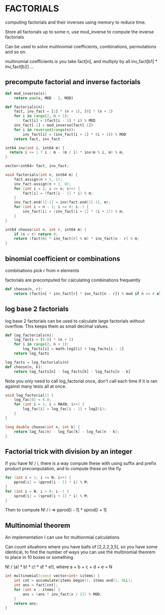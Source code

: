 # FACTORIALS

computing factorials and their inverses using memory to reduce time. 

Store all factorials up to some n, use mod_inverse to compute the inverse factorials

Can be used to solve multinomial coefficients, combinations, permutations and so on. 

multinomial coefficients is you take fact[n], and multiply by all inv_fact[b1] * inv_fact[b2] ...

## precompute factorial and inverse factorials

```py
def mod_inverse(x):
    return pow(x, MOD - 2, MOD)

def factorials(n):
    fact, inv_fact = [1] * (n + 1), [0] * (n + 1)
    for i in range(2, n + 1):
        fact[i] = (fact[i - 1] * i) % MOD
    inv_fact[-1] = mod_inverse(fact[-1])
    for i in reversed(range(n)):
        inv_fact[i] = (inv_fact[i + 1] * (i + 1)) % MOD
    return fact, inv_fact
```

```cpp
int64 inv(int i, int64 m) {
  return i <= 1 ? i : m - (m / i) * inv(m % i, m) % m;
}

vector<int64> fact, inv_fact;

void factorials(int n, int64 m) {
    fact.assign(n + 1, 1);
    inv_fact.assign(n + 1, 0);
    for (int i = 2; i <= n; i++) {
        fact[i] = (fact[i - 1] * i) % m;
    }
    inv_fact.end()[-1] = inv(fact.end()[-1], m);
    for (int i = n - 1; i >= 0; i--) {
        inv_fact[i] = (inv_fact[i + 1] * (i + 1)) % m;
    }
}

int64 choose(int n, int r, int64 m) {
    if (n < r) return 0;
    return (fact[n] * inv_fact[r] % m) * inv_fact[n - r] % m;
}
```

## binomial coefficient or combinations

combinations pick r from n elements

factorials are precomputed for calculating combinations frequently

```py
def choose(n, r):
    return (fact[n] * inv_fact[r] * inv_fact[n - r]) % mod if n >= r else 0
```

## log base 2 factorials

log base 2 factorials can be used to calculate large factorials without overflow.  This keeps them as small decimal values.  

```py
def log_factorials(n):
    log_facts = [0.0] * (n + 1)
    for i in range(2, n + 1):
        log_facts[i] = math.log2(i) + log_facts[i - 1]
    return log_facts

log_facts = log_factorials(n)
def choose(n, k):
    return log_facts[n] - log_facts[k] - log_facts[n - k]
```

Note you only need to call log_factorial once, don't call each time if it is ran against many tests all at once.

```cpp
void log_factorial() {
    log_fac[0] = 0.0;
    for (int i = 1; i < MAXN; i++) {
        log_fac[i] = log_fac[i - 1] + log2(i);
    }
}

long double choose(int n, int k) {
    return log_fac[n] - log_fac[k] - log_fac[n - k];
}
```

## Factorial trick with division by an integer

If you have N! / i, there is a way compute these with using suffix and prefix product precomputation, and to compute these on the fly

```cpp
for (int i = 1; i <= N; i++) {
    pprod[i] = (pprod[i - 1] * i) % M;
}
for (int i = N; i > 0; i--) {
    sprod[i] = (sprod[i + 1] * i) % M;
}
```

Then to compute N! / i => pprod[i - 1] * sprod[i + 1]

## Multinomial theorem 

An implementation I can use for multionmial calculations

Can count situations where you have balls of [2,2,2,3,5], so you have some identical, to find the number of ways you can use the multinomial theorem to place in 10 boxes or something. 

N! / (a! * b! * c! * d! * e!), where a + b + c + d + e = N

```cpp
int multinomial(const vector<int> &items) {
    int cnt = accumulate(items.begin(), items.end(), 0LL);
    int ans = fact[cnt];
    for (int x : items) {
        ans = (ans * inv_fact[x / 2]) % MOD;
    }
    return ans;
}
```